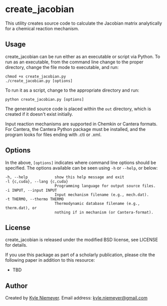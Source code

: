 create\_jacobian
===============

This utility creates source code to calculate the Jacobian matrix analytically for a chemical reaction mechanism.

Usage
-----

create\_jacobian can be run either as an executable or script via Python. To run as an executable, from the command line change to the proper directory, change the file mode to executable, and run:

    chmod +x create_jacobian.py
    ./create_jacobian.py [options]

To run it as a script, change to the appropriate directory and run:

    python create_jacobian.py [options]

The generated source code is placed within the `out` directory, which is created if it doesn't exist initially.

Input reaction mechanisms are supported in Chemkin or Cantera formats. For Cantera, the
Cantera Python package must be installed, and the program looks for files ending with
.cti or .xml.

Options
-------

In the above, `[options]` indicates where command line options should be specified. The options available can be seen using `-h` or `--help`, or below:

    -h, --help            show this help message and exit
    -l {c,cuda}, --lang {c,cuda}
                          Programming language for output source files.
    -i INPUT, --input INPUT
                          Input mechanism filename (e.g., mech.dat).
    -t THERMO, --thermo THERMO
                          Thermodynamic database filename (e.g., therm.dat), or
                          nothing if in mechanism (or Cantera-format).

License
-------

create\_jacobian is released under the modified BSD license, see LICENSE for details.

If you use this package as part of a scholarly publication, please cite the following paper in addition to this resource:

 * TBD

Author
------

Created by [Kyle Niemeyer](http://kyleniemeyer.com). Email address: [kyle.niemeyer@gmail.com](mailto:kyle.niemeyer@gmail.com)
